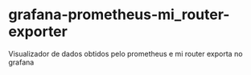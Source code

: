 # grafana-prometheus-mi_router-exporter
Visualizador de dados obtidos pelo prometheus e mi router exporta no grafana
